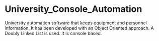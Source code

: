# University_Console_Automation
 University automation software that keeps equipment and personnel information. It has been developed with an Object Oriented approach. A Doubly Linked List is used. It is console based.
